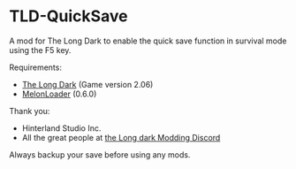 # TLD-QuickSave

A mod for The Long Dark to enable the quick save function in survival mode using the F5 key.

Requirements:
- [The Long Dark](https://www.thelongdark.com/) (Game version 2.06)
- [MelonLoader](https://github.com/LavaGang/MelonLoader/) (0.6.0)

Thank you:

- Hinterland Studio Inc.
- All the great people at [the Long dark Modding Discord](https://discord.com/channels/322211727192358914/371713326725726209)

Always backup your save before using any mods.
